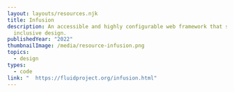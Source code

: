 ```yaml
---
layout: layouts/resources.njk
title: Infusion
description: An accessible and highly configurable web framework that supports
  inclusive design.
publishedYear: "2022"
thumbnailImage: /media/resource-infusion.png
topics:
  - design
types:
  - code
link: "  https://fluidproject.org/infusion.html"
---
```

